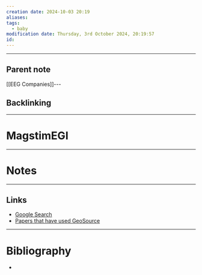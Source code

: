 ```yaml
---
creation date: 2024-10-03 20:19
aliases: 
tags:
  - baby
modification date: Thursday, 3rd October 2024, 20:19:57
id:
---
```

---

## Parent note
[[EEG Companies]]---
## Backlinking


---
# MagstimEGI


---
# Notes


---
## Links
- [Google Search](https://www.google.com/search?q=MagstimEGI)
- [Papers that have used GeoSource](https://www.egi.com/research-division/research-division-customer-publications/geosource-publications?highlight=WyJzb3VyY2UiLCInc291cmNlIiwic291cmNlJ3MiXQ==)

---
# Bibliography
+ 